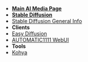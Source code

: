 - [**Main AI Media Page**](/ai_media/)  
- [**Stable Diffusion**](/ai_media/stable_diffusion/)  
 - [Stable Diffusion General Info](/ai_media/stable_diffusion/stable_diffusion)  
- **Clients**  
 - [Easy Diffusion](/ai_media/stable_diffusion/easy_diffusion)  
 - [AUTOMATIC1111 WebUI](/ai_media/stable_diffusion/automatic1111)  
- **Tools**  
 - [Kohya](/ai_media/stable_diffusion/kohya)  
